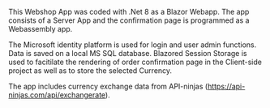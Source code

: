 This Webshop App was coded with .Net 8 as a Blazor Webapp. The app consists of a Server App and the confirmation page is programmed as a Webassembly app.

The Microsoft identity platform is used for login and user admin functions. Data is saved on a local MS SQL database.
Blazored Session Storage is used to facitilate the rendering of order confirmation page in the Client-side project as well as to store the selected Currency.

The app includes currency exchange data from API-ninjas (https://api-ninjas.com/api/exchangerate).

